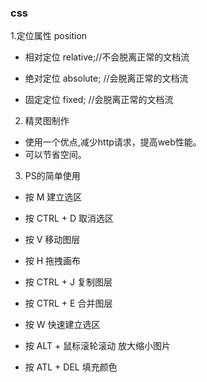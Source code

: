 ###  css

1.定位属性 position

+ 相对定位  relative;//不会脱离正常的文档流

+ 绝对定位  absolute; //会脱离正常的文档流

+ 固定定位   fixed; //会脱离正常的文档流


2. 精灵图制作
- 使用一个优点,减少http请求，提高web性能。
- 可以节省空间。


3. PS的简单使用

- 按 M 建立选区

- 按 CTRL + D 取消选区

- 按 V 移动图层

- 按 H  拖拽画布

- 按 CTRL + J 复制图层

- 按 CTRL + E 合并图层

- 按 W 快速建立选区

- 按 ALT + 鼠标滚轮滚动 放大缩小图片

- 按 ATL +  DEL  填充颜色





